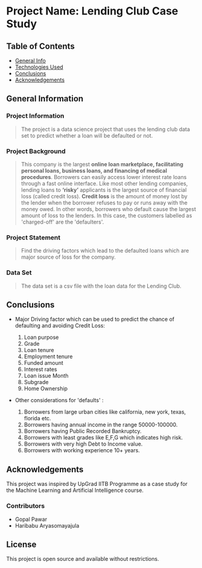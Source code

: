 # Project Name: Lending Club Case Study

## Table of Contents

- [General Info](#general-information)
- [Technologies Used](#technologies-used)
- [Conclusions](#conclusions)
- [Acknowledgements](#acknowledgements)

<!-- You can include any other section that is pertinent to your problem -->

## General Information

### Project Information

> The project is a data science project that uses the lending club data set to predict whether a loan will be defaulted or not.

### Project Background

> This company is the largest **online loan marketplace, facilitating personal loans, business loans, and financing of medical procedures**. Borrowers can easily access lower interest rate loans through a fast online interface. Like most other lending companies, lending loans to **‘risky’** applicants is the largest source of financial loss (called credit loss). **Credit loss** is the amount of money lost by the lender when the borrower refuses to pay or runs away with the money owed. In other words, borrowers who default cause the largest amount of loss to the lenders. In this case, the customers labelled as 'charged-off' are the 'defaulters'.

### Project Statement

> Find the driving factors which lead to the defaulted loans which are major source of loss for the company.

### Data Set

> The data set is a csv file with the loan data for the Lending Club.



## Conclusions

- Major Driving factor which can be used to predict the chance of defaulting and avoiding Credit Loss:
	1. Loan purpose
	2. Grade
	3. Loan tenure
	4. Employment tenure
	5. Funded amount
	6. Interest rates
	7. Loan issue Month
	8. Subgrade
	9. Home Ownership

- Other considerations for 'defaults' :
  1. Borrowers from large urban cities like california, new york, texas, florida etc.
  2. Borrowers having annual income in the range 50000-100000.
  3. Borrowers having Public Recorded Bankruptcy.
  4. Borrowers with least grades like E,F,G which indicates high risk.
  5. Borrowers with very high Debt to Income value.
  6. Borrowers with working experience 10+ years.


## Acknowledgements

This project was inspired by UpGrad IITB Programme as a case study for the Machine Learning and Artificial Intelligence course.

<!-- Optional -->

<!-- ## License -->

### Contributors
- Gopal Pawar
- Haribabu Aryasomayajula

## License

This project is open source and available without restrictions.

<!-- You don't have to include all sections - just the one's relevant to your project -->
